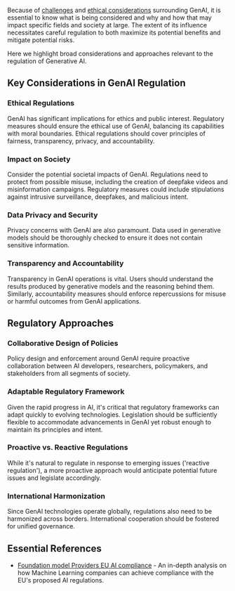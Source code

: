 Because of [challenges](../../Understanding/overview/challenges.md) and [ethical considerations](../ethics/) surrounding GenAI, it is essential to know what is being considered and why and how that may impact specific fields and society at large. 
The extent of its influence necessitates careful regulation to both maximize its potential benefits and mitigate potential risks.

Here we highlight broad considerations and approaches relevant to the regulation of Generative AI.

## Key Considerations in GenAI Regulation

### Ethical Regulations

GenAI has significant implications for ethics and public interest. Regulatory measures should ensure the ethical use of GenAI, balancing its capabilities with moral boundaries. Ethical regulations should cover principles of fairness, transparency, privacy, and accountability.

### Impact on Society

Consider the potential societal impacts of GenAI. Regulations need to protect from possible misuse, including the creation of deepfake videos and misinformation campaigns. Regulatory measures could include stipulations against intrusive surveillance, deepfakes, and malicious intent.

### Data Privacy and Security

Privacy concerns with GenAI are also paramount. Data used in generative models should be thoroughly checked to ensure it does not contain sensitive information.

### Transparency and Accountability

Transparency in GenAI operations is vital. Users should understand the results produced by generative models and the reasoning behind them. Similarly, accountability measures should enforce repercussions for misuse or harmful outcomes from GenAI applications.

## Regulatory Approaches 

### Collaborative Design of Policies

Policy design and enforcement around GenAI require proactive collaboration between AI developers, researchers, policymakers, and stakeholders from all segments of society. 

### Adaptable Regulatory Framework

Given the rapid progress in AI, it's critical that regulatory frameworks can adapt quickly to evolving technologies. Legislation should be sufficiently flexible to accommodate advancements in GenAI yet robust enough to maintain its principles and intent.

### Proactive vs. Reactive Regulations

While it's natural to regulate in response to emerging issues ('reactive regulation'), a more proactive approach would anticipate potential future issues and legislate accordingly.

### International Harmonization

Since GenAI technologies operate globally, regulations also need to be harmonized across borders. International cooperation should be fostered for unified governance.

## Essential References

- [Foundation model Providers EU AI compliance](https://crfm.stanford.edu/2023/06/15/eu-ai-act.html) - An in-depth analysis on how Machine Learning companies can achieve compliance with the EU's proposed AI regulations.
